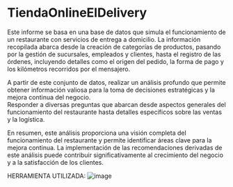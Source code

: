 # TiendaOnlineElDelivery
Este informe se basa en una base de datos que simula el funcionamiento de un restaurante con servicios de entrega a domicilio. La información recopilada abarca desde la creación de categorías de productos, pasando por la gestión de sucursales, empleados y clientes, hasta el registro de las órdenes, incluyendo detalles como el origen del pedido, la forma de pago y los kilómetros recorridos por el mensajero.

A partir de este conjunto de datos, realizar un análisis profundo que permite obtener información valiosa para la toma de decisiones estratégicas y la mejora continua del negocio.  
Responder a diversas preguntas que abarcan desde aspectos generales del funcionamiento del restaurante hasta detalles específicos sobre las ventas y la logística.

En resumen, este análisis proporciona una visión completa del funcionamiento del restaurante y permite identificar áreas clave para la mejora continua. La implementación de las recomendaciones derivadas de este análisis puede contribuir significativamente al crecimiento del negocio y a la satisfacción de los clientes.

HERRAMIENTA UTILIZADA: 
![image](https://github.com/user-attachments/assets/639c8148-e9d6-4cd0-8cb5-1e6d1049574f)

